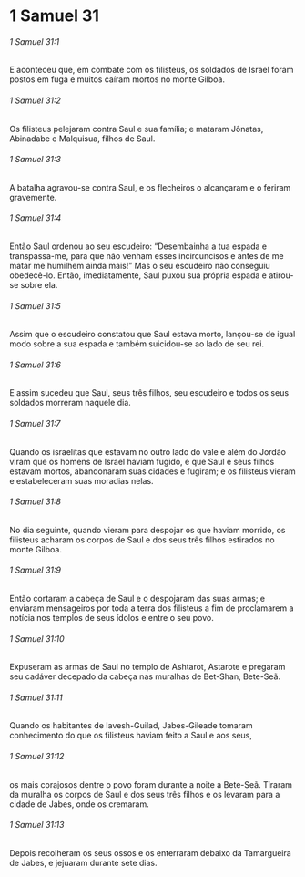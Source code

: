 # 1 Samuel 31

###### 1 Samuel 31:1

E aconteceu que, em combate com os filisteus, os soldados de Israel foram postos em fuga e muitos caíram mortos no monte Gilboa.

###### 1 Samuel 31:2

Os filisteus pelejaram contra Saul e sua família; e mataram Jônatas, Abinadabe e Malquisua, filhos de Saul.

###### 1 Samuel 31:3

A batalha agravou-se contra Saul, e os flecheiros o alcançaram e o feriram gravemente.

###### 1 Samuel 31:4

Então Saul ordenou ao seu escudeiro: “Desembainha a tua espada e transpassa-me, para que não venham esses incircuncisos e antes de me matar me humilhem ainda mais!” Mas o seu escudeiro não conseguiu obedecê-lo. Então, imediatamente, Saul puxou sua própria espada e atirou-se sobre ela.

###### 1 Samuel 31:5

Assim que o escudeiro constatou que Saul estava morto, lançou-se de igual modo sobre a sua espada e também suicidou-se ao lado de seu rei.

###### 1 Samuel 31:6

E assim sucedeu que Saul, seus três filhos, seu escudeiro e todos os seus soldados morreram naquele dia.

###### 1 Samuel 31:7

Quando os israelitas que estavam no outro lado do vale e além do Jordão viram que os homens de Israel haviam fugido, e que Saul e seus filhos estavam mortos, abandonaram suas cidades e fugiram; e os filisteus vieram e estabeleceram suas moradias nelas.

###### 1 Samuel 31:8

No dia seguinte, quando vieram para despojar os que haviam morrido, os filisteus acharam os corpos de Saul e dos seus três filhos estirados no monte Gilboa.

###### 1 Samuel 31:9

Então cortaram a cabeça de Saul e o despojaram das suas armas; e enviaram mensageiros por toda a terra dos filisteus a fim de proclamarem a notícia nos templos de seus ídolos e entre o seu povo.

###### 1 Samuel 31:10

Expuseram as armas de Saul no templo de Ashtarot, Astarote e pregaram seu cadáver decepado da cabeça nas muralhas de Bet-Shan, Bete-Seã.

###### 1 Samuel 31:11

Quando os habitantes de Iavesh-Guilad, Jabes-Gileade tomaram conhecimento do que os filisteus haviam feito a Saul e aos seus,

###### 1 Samuel 31:12

os mais corajosos dentre o povo foram durante a noite a Bete-Seã. Tiraram da muralha os corpos de Saul e dos seus três filhos e os levaram para a cidade de Jabes, onde os cremaram.

###### 1 Samuel 31:13

Depois recolheram os seus ossos e os enterraram debaixo da Tamargueira de Jabes, e jejuaram durante sete dias.


